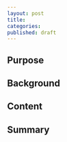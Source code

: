```yaml
---
layout: post
title: 
categories:
published: draft
---
```


## Purpose

## Background

## Content

## Summary